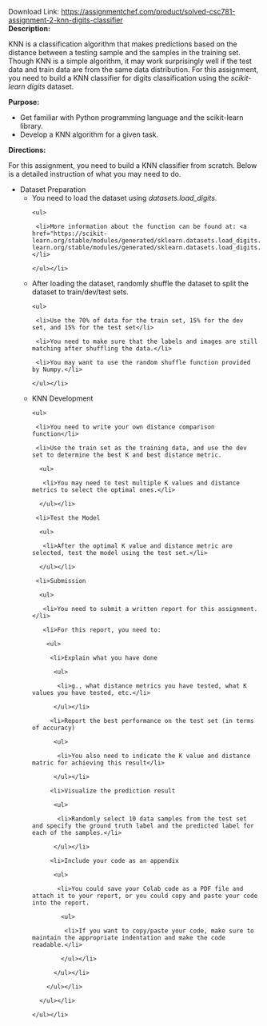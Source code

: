 Download Link: https://assignmentchef.com/product/solved-csc781-assignment-2-knn-digits-classifier
<br>
<strong>Description:</strong><strong> </strong>

KNN is a classification algorithm that makes predictions based on the distance between a testing sample and the samples in the training set. Though KNN is a simple algorithm, it may work surprisingly well if the test data and train data are from the same data distribution. For this assignment, you need to build a KNN classifier for digits classification using the <em>scikit-learn</em> <em>digits </em>dataset.

<strong> </strong>

<strong>Purpose:</strong><strong> </strong>

<ul>

 <li>Get familiar with Python programming language and the scikit-learn library.</li>

 <li>Develop a KNN algorithm for a given task.</li>

</ul>




<strong>Directions:</strong><strong> </strong>

For this assignment, you need to build a KNN classifier from scratch. Below is a detailed instruction of what you may need to do.

<ul>

 <li>Dataset Preparation

  <ul>

   <li>You need to load the dataset using <em>datasets.load_digits</em>.

    <ul>

     <li>More information about the function can be found at: <a href="https://scikit-learn.org/stable/modules/generated/sklearn.datasets.load_digits.html#sklearn.datasets.load_digits">https://scikit-learn.org/stable/modules/generated/sklearn.datasets.load_digits.html#sklearn.datasets.load_digits</a></li>

    </ul></li>

   <li>After loading the dataset, randomly shuffle the dataset to split the dataset to train/dev/test sets.

    <ul>

     <li>Use the 70% of data for the train set, 15% for the dev set, and 15% for the test set</li>

     <li>You need to make sure that the labels and images are still matching after shuffling the data.</li>

     <li>You may want to use the random shuffle function provided by Numpy.</li>

    </ul></li>

   <li>KNN Development

    <ul>

     <li>You need to write your own distance comparison function</li>

     <li>Use the train set as the training data, and use the dev set to determine the best K and best distance metric.

      <ul>

       <li>You may need to test multiple K values and distance metrics to select the optimal ones.</li>

      </ul></li>

     <li>Test the Model

      <ul>

       <li>After the optimal K value and distance metric are selected, test the model using the test set.</li>

      </ul></li>

     <li>Submission

      <ul>

       <li>You need to submit a written report for this assignment.</li>

       <li>For this report, you need to:

        <ul>

         <li>Explain what you have done

          <ul>

           <li>g., what distance metrics you have tested, what K values you have tested, etc.</li>

          </ul></li>

         <li>Report the best performance on the test set (in terms of accuracy)

          <ul>

           <li>You also need to indicate the K value and distance matric for achieving this result</li>

          </ul></li>

         <li>Visualize the prediction result

          <ul>

           <li>Randomly select 10 data samples from the test set and specify the ground truth label and the predicted label for each of the samples.</li>

          </ul></li>

         <li>Include your code as an appendix

          <ul>

           <li>You could save your Colab code as a PDF file and attach it to your report, or you could copy and paste your code into the report.

            <ul>

             <li>If you want to copy/paste your code, make sure to maintain the appropriate indentation and make the code readable.</li>

            </ul></li>

          </ul></li>

        </ul></li>

      </ul></li>

    </ul></li>

  </ul></li>

</ul>


